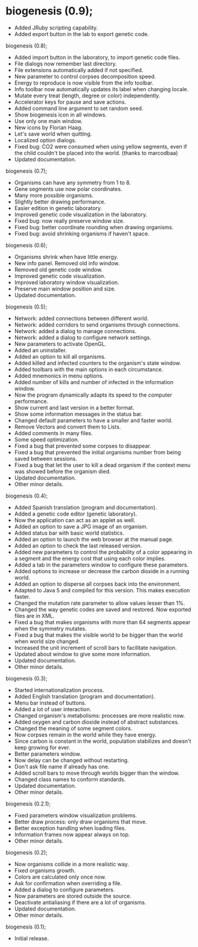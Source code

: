 # biogenesis (0.9);

  * Added JRuby scripting capability.
  * Added export button in the lab to export genetic code.

biogenesis (0.8);

  * Added import button in the laboratory, to import genetic code files.
  * File dialogs now remember last directory.
  * File extensions automatically added if not specified.
  * New parameter to control corpses decomposition speed.
  * Energy to reproduce is now visible from the info toolbar.
  * Info toolbar now automatically updates its label when changing locale.
  * Mutate every treat (length, degree or color) independently.
  * Accelerator keys for pause and save actions.
  * Added command line argument to set random seed.
  * Show biogenesis icon in all windows.
  * Use only one main window.
  * New icons by Florian Haag.
  * Let's save world when quitting.
  * Localized option dialogs.
  * Fixed bug: CO2 were consumed when using yellow segments, even if the child
    couldn't be placed into the world. (thanks to marcodbaa)
  * Updated documentation.

biogenesis (0.7);

  * Organisms can have any symmetry from 1 to 8.
  * Gene segments use now polar coordinates.
  * Many more possible organisms.
  * Slightly better drawing performance.
  * Easier edition in genetic laboratory.
  * Improved genetic code visualization in the laboratory.
  * Fixed bug: now really preserve window size.
  * Fixed bug: better coordinate rounding when drawing organisms.
  * Fixed bug: avoid shrinking organisms if haven't space.

biogenesis (0.6);

  * Organisms shrink when have little energy.
  * New info panel. Removed old info window.
  * Removed old genetic code window.
  * Improved genetic code visualization.
  * Improved laboratory window visualization.
  * Preserve main window position and size.
  * Updated documentation.

biogenesis (0.5);

  * Network: added connections between different world.
  * Network: added corridors to send organisms through connections.
  * Network: added a dialog to manage connections.
  * Network: added a dialog to configure network settings.
  * New parameters to activate OpenGL.
  * Added an uninstaller.
  * Added an option to kill all organisms.
  * Added killed and infected counters to the organism's state window.
  * Added toolbars with the main options in each circumstance.
  * Added mnemonics in menu options.
  * Added number of kills and number of infected in the information window.
  * Now the program dynamically adapts its speed to the computer performance.
  * Show current and last version in a better format.
  * Show some information messages in the status bar.
  * Changed default parameters to have a smaller and faster world.
  * Remove Vectors and convert them to Lists.
  * Added comments in many files.
  * Some speed optimization.
  * Fixed a bug that prevented some corpses to disappear.
  * Fixed a bug that prevented the initial organisms number from being saved
  between sessions.
  * Fixed a bug that let the user to kill a dead organism if the context menu
  was showed before the organism died.
  * Updated documentation.
  * Other minor details.

biogenesis (0.4);

  * Added Spanish translation (program and documentation).
  * Added a genetic code editor (genetic laboratory).
  * Now the application can act as an applet as well.
  * Added an option to save a JPG image of an organism.
  * Added status bar with basic world statistics.
  * Added an option to launch the web browser at the manual page.
  * Added an option to check the last released version.
  * Added new parameters to control the probability of a color appearing in a
  segment and the energy cost that using each color implies.
  * Added a tab in the parameters window to configure these parameters.
  * Added options to increase or decrease the carbon dioxide in a running world.
  * Added an option to disperse all corpses back into the environment.
  * Adapted to Java 5 and compiled for this version. This makes execution faster.
  * Changed the mutation rate parameter to allow values lesser than 1%.
  * Changed the way genetic codes are saved and restored. Now exported files are
  in XML.
  * Fixed a bug that makes organisms with more than 64 segments appear when the
  symmetry mutates.
  * Fixed a bug that makes the visible world to be bigger than the world when world
  size changed.
  * Increased the unit increment of scroll bars to facilitate navigation.
  * Updated about window to give some more information.
  * Updated documentation.
  * Other minor details.

biogenesis (0.3);

  * Started internationalization process.
  * Added English translation (program and documentation).
  * Menu bar instead of buttons.
  * Added a lot of user interaction.
  * Changed organism's metabolisms: processes are more realistic now.
  * Added oxygen and carbon dioxide instead of abstract substances.
  * Changed the meaning of some segment colors.
  * Now corpses remain in the world while they have energy.
  * Since carbon is constant in the world, population stabilizes and doesn't keep growing for ever.
  * Better parameters window.
  * Now delay can be changed without restarting.
  * Don't ask file name if already has one.
  * Added scroll bars to move through worlds bigger than the window.
  * Changed class names to conform standards.
  * Updated documentation.
  * Other minor details.

biogenesis (0.2.1);

  * Fixed parameters window visualization problems.
  * Better draw process: only draw organisms that move.
  * Better exception handling when loading files.
  * Information frames now appear always on top.
  * Other minor details.

biogenesis (0.2);

  * Now organisms collide in a more realistic way.
  * Fixed organisms growth.
  * Colors are calculated only once now.
  * Ask for confirmation when overriding a file.
  * Added a dialog to configure parameters.
  * Now parameters are stored outside the source.
  * Deactivate antialiasing if there are a lot of organisms.
  * Updated documentation.
  * Other minor details.

biogenesis (0.1);

  * Initial release.
